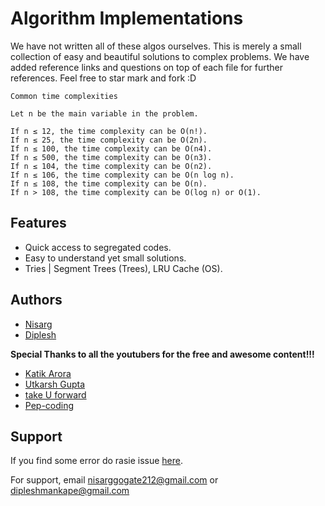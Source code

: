 # Algorithm Implementations

We have not written all of these algos ourselves. This is merely a small collection of easy and beautiful solutions to complex problems. We have added reference links and questions on top of each file for further references. Feel free to star mark and fork :D

```
Common time complexities

Let n be the main variable in the problem.

If n ≤ 12, the time complexity can be O(n!).
If n ≤ 25, the time complexity can be O(2n).
If n ≤ 100, the time complexity can be O(n4).
If n ≤ 500, the time complexity can be O(n3).
If n ≤ 104, the time complexity can be O(n2).
If n ≤ 106, the time complexity can be O(n log n).
If n ≤ 108, the time complexity can be O(n).
If n > 108, the time complexity can be O(log n) or O(1).
```

## Features
- Quick access to segregated codes.
- Easy to understand yet small solutions.
- Tries | Segment Trees (Trees), LRU Cache (OS).

## Authors

- [Nisarg](https://github.com/nisarg0)
- [Diplesh](https://github.com/dips4982)
  
**Special Thanks to all the youtubers for the free and awesome content!!!**

- [Katik Arora](https://www.youtube.com/user/MrHulasingh25)
- [Utkarsh Gupta](https://www.youtube.com/channel/UCGS5ZzcSAymQbWZvNoKOFhQ)
- [take U forward](https://www.youtube.com/channel/UCJskGeByzRRSvmOyZOz61ig)
- [Pep-coding](https://www.youtube.com/channel/UC7rNzgC2fEBVpb-q_acpsmw)

    
## Support

If you find some error do rasie issue [here](https://github.com/nisarg0/algos_implementation/issues).

For support, email nisarggogate212@gmail.com or dipleshmankape@gmail.com

  
